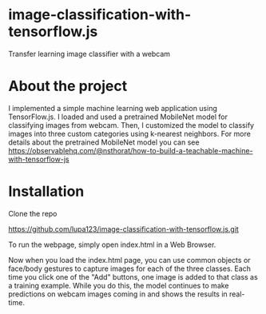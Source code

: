 # image-classification-with-tensorflow.js
Transfer learning image classifier with a webcam

# About the project
I implemented a simple machine learning web application using TensorFlow.js.
I loaded and used a pretrained MobileNet model for classifying images from webcam. 
Then, I customized the model to classify images into three custom categories using k-nearest neighbors.
For more details about the  pretrained MobileNet model you can see https://observablehq.com/@nsthorat/how-to-build-a-teachable-machine-with-tensorflow-js


# Installation
Clone the repo

https://github.com/lupa123/image-classification-with-tensorflow.js.git

To run the webpage, simply open index.html in a Web Browser.

Now when you load the index.html page, you can use common objects or face/body gestures to capture images for each of the three classes. Each time you click one of the "Add" buttons, one image is added to that class as a training example. While you do this, the model continues to make predictions on webcam images coming in and shows the results in real-time.
